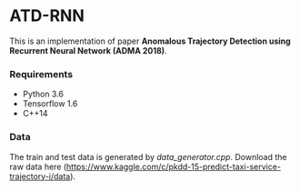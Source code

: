 # ATD-RNN

This is an implementation of paper **Anomalous Trajectory Detection using Recurrent Neural Network (ADMA 2018)**.


### Requirements

- Python 3.6
- Tensorflow 1.6
- C++14

### Data

The train and test data is generated by *data_generator.cpp*. Download the raw data here (https://www.kaggle.com/c/pkdd-15-predict-taxi-service-trajectory-i/data).
